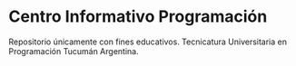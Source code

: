 # Centro Informativo Programación

Repositorio únicamente con fines educativos.
Tecnicatura Universitaria en Programación Tucumán Argentina.

